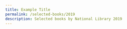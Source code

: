 ```yaml
---
title: Example Title
permalink: /selected-books/2019
description: Selected books by National Library 2019
---
```


